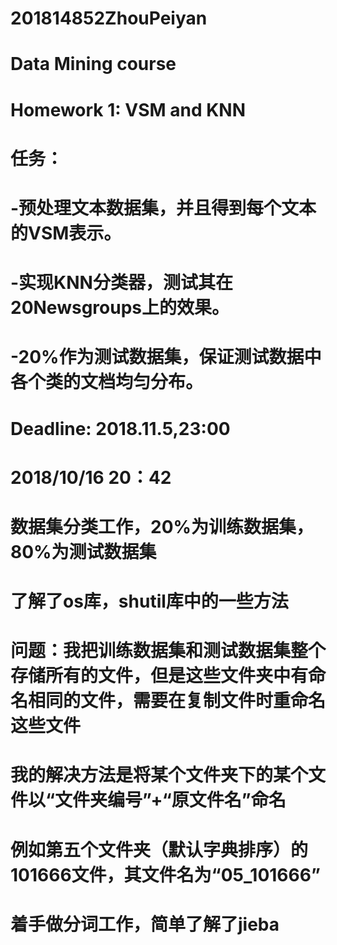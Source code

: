 # 201814852ZhouPeiyan
# Data Mining course
# Homework 1: VSM and KNN
# 任务：
#   -预处理文本数据集，并且得到每个文本的VSM表示。
#   -实现KNN分类器，测试其在20Newsgroups上的效果。
#   -20%作为测试数据集，保证测试数据中各个类的文档均匀分布。
# Deadline: 2018.11.5,23:00

# 2018/10/16 20：42
#   数据集分类工作，20%为训练数据集，80%为测试数据集
#   了解了os库，shutil库中的一些方法
#   问题：我把训练数据集和测试数据集整个存储所有的文件，但是这些文件夹中有命名相同的文件，需要在复制文件时重命名这些文件
#   我的解决方法是将某个文件夹下的某个文件以“文件夹编号”+“原文件名”命名
#   例如第五个文件夹（默认字典排序）的101666文件，其文件名为“05_101666”
#   着手做分词工作，简单了解了jieba
